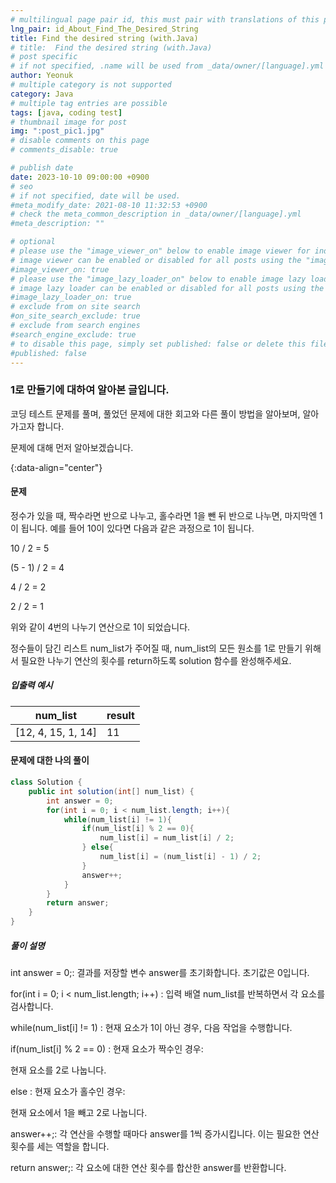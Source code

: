 ```yaml
---
# multilingual page pair id, this must pair with translations of this page. (This name must be unique)
lng_pair: id_About_Find_The_Desired_String
title: Find the desired string (with.Java)
# title:  Find the desired string (with.Java)
# post specific
# if not specified, .name will be used from _data/owner/[language].yml
author: Yeonuk
# multiple category is not supported
category: Java
# multiple tag entries are possible
tags: [java, coding test]
# thumbnail image for post
img: ":post_pic1.jpg"
# disable comments on this page
# comments_disable: true

# publish date
date: 2023-10-10 09:00:00 +0900
# seo
# if not specified, date will be used.
#meta_modify_date: 2021-08-10 11:32:53 +0900
# check the meta_common_description in _data/owner/[language].yml
#meta_description: ""

# optional
# please use the "image_viewer_on" below to enable image viewer for individual pages or posts (_posts/ or [language]/_posts folders).
# image viewer can be enabled or disabled for all posts using the "image_viewer_posts: true" setting in _data/conf/main.yml.
#image_viewer_on: true
# please use the "image_lazy_loader_on" below to enable image lazy loader for individual pages or posts (_posts/ or [language]/_posts folders).
# image lazy loader can be enabled or disabled for all posts using the "image_lazy_loader_posts: true" setting in _data/conf/main.yml.
#image_lazy_loader_on: true
# exclude from on site search
#on_site_search_exclude: true
# exclude from search engines
#search_engine_exclude: true
# to disable this page, simply set published: false or delete this file
#published: false
---
```


<!-- outline-start -->

### 1로 만들기에 대하여 알아본 글입니다.

코딩 테스트 문제를 풀며, 풀었던 문제에 대한 회고와 다른 풀이 방법을 알아보며, 알아가고자 합니다.

문제에 대해 먼저 알아보겠습니다.

{:data-align="center"}

<!-- outline-end -->

#### 문제

정수가 있을 때, 짝수라면 반으로 나누고, 홀수라면 1을 뺀 뒤 반으로 나누면, 마지막엔 1이 됩니다. 예를 들어 10이 있다면 다음과 같은 과정으로 1이 됩니다.

10 / 2 = 5

(5 - 1) / 2 = 4

4 / 2 = 2

2 / 2 = 1

위와 같이 4번의 나누기 연산으로 1이 되었습니다.

정수들이 담긴 리스트 num_list가 주어질 때, num_list의 모든 원소를 1로 만들기 위해서 필요한 나누기 연산의 횟수를 return하도록 solution 함수를 완성해주세요.

##### 입출력 예시

| num_list           | result |
| ------------------ | ------ |
| [12, 4, 15, 1, 14] | 11     |

<!-- | start_num | end_num | result |
| --------- | ------- | ------ |
| 10        | 3       | 0      | -->

#### 문제에 대한 나의 풀이

```java
class Solution {
    public int solution(int[] num_list) {
        int answer = 0;
        for(int i = 0; i < num_list.length; i++){
            while(num_list[i] != 1){
                if(num_list[i] % 2 == 0){
                    num_list[i] = num_list[i] / 2;
                } else{
                    num_list[i] = (num_list[i] - 1) / 2;
                }
                answer++;
            }
        }
        return answer;
    }
}
```

##### 풀이 설명

int answer = 0;: 결과를 저장할 변수 answer를 초기화합니다. 초기값은 0입니다.

for(int i = 0; i < num_list.length; i++) : 입력 배열 num_list를 반복하면서 각 요소를 검사합니다.

while(num_list[i] != 1) : 현재 요소가 1이 아닌 경우, 다음 작업을 수행합니다.

if(num_list[i] % 2 == 0) : 현재 요소가 짝수인 경우:

현재 요소를 2로 나눕니다.

else : 현재 요소가 홀수인 경우:

현재 요소에서 1을 빼고 2로 나눕니다.

answer++;: 각 연산을 수행할 때마다 answer를 1씩 증가시킵니다. 이는 필요한 연산 횟수를 세는 역할을 합니다.

return answer;: 각 요소에 대한 연산 횟수를 합산한 answer를 반환합니다.
